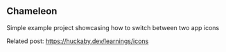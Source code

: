 ## Chameleon
Simple example project showcasing how to switch between two app icons

Related post: https://huckaby.dev/learnings/icons
